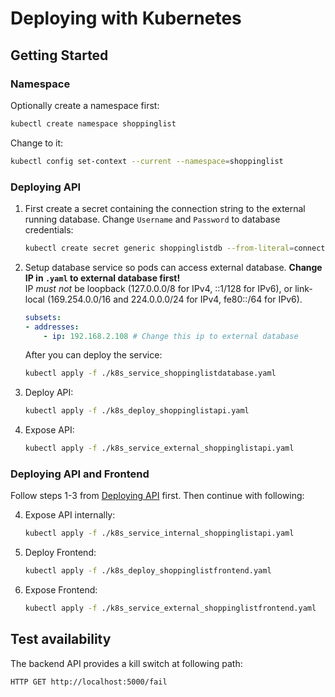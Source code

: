 # Deploying with Kubernetes

## Getting Started

### Namespace

Optionally create a namespace first:
```bash
kubectl create namespace shoppinglist
```
Change to it:
```bash
kubectl config set-context --current --namespace=shoppinglist
```

### Deploying API

1. First create a secret containing the connection string to the external running database. Change `Username` and `Password` to database credentials:
    ```bash
    kubectl create secret generic shoppinglistdb --from-literal=connection_string="Host=shoppinglistdatabase;Database=ShoppingList;Username=my_user;Password=my_password"
    ```

2. Setup database service so pods can access external database. **Change IP in `.yaml` to external database first!**  
    IP *must not* be loopback (127.0.0.0/8 for IPv4, ::1/128 for IPv6), or link-local (169.254.0.0/16 and 224.0.0.0/24 for IPv4, fe80::/64 for IPv6).
    ```yaml
    subsets: 
    - addresses: 
        - ip: 192.168.2.108 # Change this ip to external database
    ```
    After you can deploy the service:
    ```bash
    kubectl apply -f ./k8s_service_shoppinglistdatabase.yaml
    ```

3. Deploy API:
    ```bash
    kubectl apply -f ./k8s_deploy_shoppinglistapi.yaml
    ```

4. Expose API:
    ```bash
    kubectl apply -f ./k8s_service_external_shoppinglistapi.yaml
    ```

### Deploying API and Frontend

Follow steps 1-3 from [Deploying API](#deploying-api) first. Then continue with following:

4. Expose API internally:
    ```bash
    kubectl apply -f ./k8s_service_internal_shoppinglistapi.yaml
    ```

5. Deploy Frontend: 
    ```bash
    kubectl apply -f ./k8s_deploy_shoppinglistfrontend.yaml
    ```

6. Expose Frontend:
    ```bash
    kubectl apply -f ./k8s_service_external_shoppinglistfrontend.yaml
    ```

## Test availability

The backend API provides a kill switch at following path:
```
HTTP GET http://localhost:5000/fail
```
